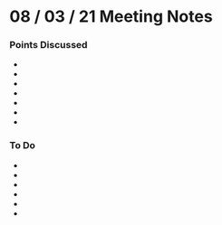 # 08 / 03 / 21 Meeting Notes


### Points Discussed 
<!--- Important points that were discussed in the meeting. -->
-
- 
- 
-
- 
- 
-

### To Do 
<!--- Things to do until next meeting. -->
-
- 
- 
- 
-
-
